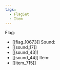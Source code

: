 ```yaml
---
tags:
  - FlagSet
  - Item
---
```

Flag:
- [[flag_10673]]
Sound:
- [[sound_17]]
- [[sound_43]]
- [[sound_44]]
Item:
- [[item_715]]
